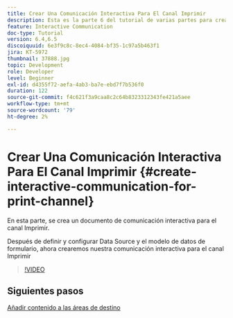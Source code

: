 ```yaml
---
title: Crear Una Comunicación Interactiva Para El Canal Imprimir
description: Esta es la parte 6 del tutorial de varias partes para crear el primer documento de comunicación interactiva para el canal Imprimir. En esta parte, se crea un documento de comunicación interactiva para el canal Imprimir.
feature: Interactive Communication
doc-type: Tutorial
version: 6.4,6.5
discoiquuid: 6e3f9c8c-8ec4-4084-bf35-1c97a5b463f1
jira: KT-5972
thumbnail: 37888.jpg
topic: Development
role: Developer
level: Beginner
exl-id: d4355f72-aefa-4ab3-ba7e-ebd7f7b536f0
duration: 122
source-git-commit: f4c621f3a9caa8c2c64b8323312343fe421a5aee
workflow-type: tm+mt
source-wordcount: '79'
ht-degree: 2%

---
```


# Crear Una Comunicación Interactiva Para El Canal Imprimir {#create-interactive-communication-for-print-channel}

En esta parte, se crea un documento de comunicación interactiva para el canal Imprimir.

Después de definir y configurar Data Source y el modelo de datos de formulario, ahora crearemos nuestra comunicación interactiva para el canal Imprimir

>[!VIDEO](https://video.tv.adobe.com/v/37888?quality=12&learn=on)

## Siguientes pasos

[Añadir contenido a las áreas de destino](./add-content-to-target-areas.md)
